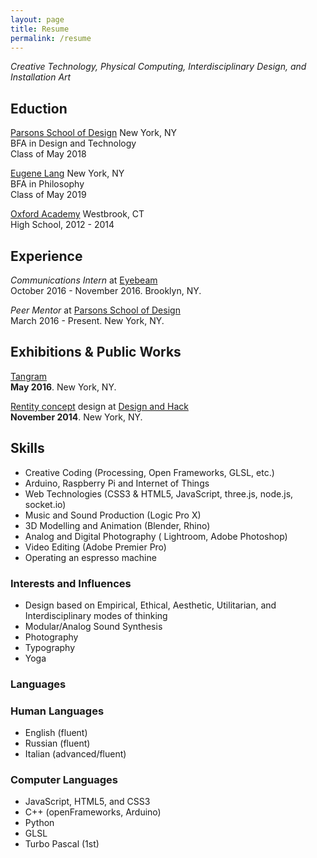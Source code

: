 ```yaml
---
layout: page
title: Resume
permalink: /resume
---
```


*Creative Technology, Physical Computing, Interdisciplinary Design, and Installation Art*

## Eduction
[Parsons School of Design](http://www.newschool.edu/parsons/) New York, NY <br>
BFA in Design and Technology <br>
Class of May 2018

[Eugene Lang](http://www.newschool.edu/lang/) New York, NY <br>
BFA in Philosophy <br>
Class of May 2019

[Oxford Academy](http://www.oxfordacademy.net/) Westbrook, CT <br>
High School, 2012 - 2014

## Experience
*Communications Intern* at [Eyebeam](http://eyebeam.org/) <br>
October 2016 - November 2016. Brooklyn, NY.

*Peer Mentor* at [Parsons School of Design](http://www.newschool.edu/parsons/) <br>
March 2016 - Present. New York, NY.

## Exhibitions & Public Works
[Tangram](https://www.facebook.com/events/860600520716726) <br>
**May 2016**. New York, NY.

[Rentity concept](https://www.crunchbase.com/organization/rentity#/entity) design at [Design and Hack](https://events.newschool.edu/event/design_and_hack_opening_ceremonies_hackathon) <br>
**November 2014**. New York, NY.

## Skills
- Creative Coding (Processing, Open Frameworks, GLSL, etc.)
- Arduino, Raspberry Pi and Internet of Things
- Web Technologies (CSS3 & HTML5, JavaScript, three.js, node.js, socket.io)
- Music and Sound Production (Logic Pro X)
- 3D Modelling and Animation (Blender, Rhino)
- Analog and Digital Photography ( Lightroom, Adobe Photoshop)
- Video Editing (Adobe Premier Pro)
- Operating an espresso machine

### Interests and Influences
- Design based on Empirical, Ethical, Aesthetic, Utilitarian, and Interdisciplinary modes of thinking
- Modular/Analog Sound Synthesis
- Photography
- Typography
- Yoga

### Languages
### Human Languages

- English (fluent)
- Russian (fluent)
- Italian (advanced/fluent)

### Computer Languages

- JavaScript, HTML5, and CSS3
- C++ (openFrameworks, Arduino)
- Python
- GLSL
- Turbo Pascal (1st)
